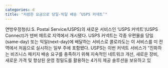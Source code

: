 ```yaml
---
categories: d
title: "저렴한 요금으로 당일·익일 배송 ‘USPS 커넥트’"
---
```

연방우정청(U.S. Postal Service/USPS)의 새로운 서비스인 ‘USPS 커넥트’(USPS Connect)가 덴버 메트로 지역에서 개시됐다. USPS 커넥트는 각종 우편물을 당일(same-day) 또는 익일(next-day)에 배달하는 서비스로 콜로라도는 이 서비스를 미 전역에서 처음으로 실시하는 일부 주에 포함됐다. USPS는 이번 커넥트 서비스가 “진화하는 비즈니스 패키지 배송 요구를 충족하기 위해 지속적인 네트워크 개선, 새로운 장비, 새로운 가격 및 향상된 운영 정밀도를 활용하는 4가지 제공 솔루션을 보유하고 있